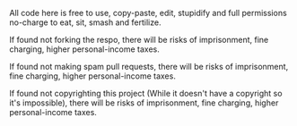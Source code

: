 All code here is free to use, copy-paste, edit, stupidify and full permissions no-charge to eat, sit, smash and fertilize.

If found not forking the respo, there will be risks of imprisonment, fine charging, higher personal-income taxes.

If found not making spam pull requests, there will be risks of imprisonment, fine charging, higher personal-income taxes.

If found not copyrighting this project (While it doesn't have a copyright so it's impossible), there will be risks of imprisonment, fine charging, higher personal-income taxes.